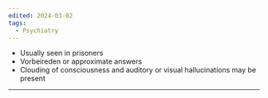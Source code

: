 ```yaml
---
edited: 2024-03-02
tags:
  - Psychiatry
---
```

- Usually seen in prisoners
- Vorbeireden or approximate answers
- Clouding of consciousness and auditory or visual hallucinations may be present 

---

